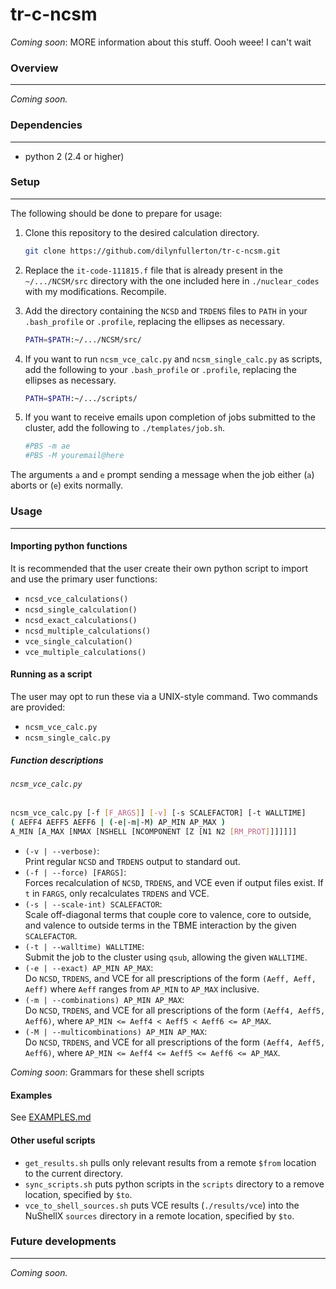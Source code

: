 # tr-c-ncsm
_Coming soon_: MORE information about this stuff. Oooh weee! I can't wait

### Overview
---
_Coming soon._

### Dependencies
---
* python 2 (2.4 or higher)

### Setup
---
The following should be done to prepare for usage:

1. Clone this repository to the desired calculation directory.  

   ```bash
   git clone https://github.com/dilynfullerton/tr-c-ncsm.git
   ```
2. Replace the `it-code-111815.f` file that is already present in the
`~/.../NCSM/src` directory with the one included here in
`./nuclear_codes` with my modifications. Recompile.  

3. Add the directory containing the `NCSD` and `TRDENS` files to
`PATH` in your `.bash_profile` or `.profile`, replacing the ellipses
as necessary.  

   ```bash
   PATH=$PATH:~/.../NCSM/src/
   ```
   
4. If you want to run `ncsm_vce_calc.py` and `ncsm_single_calc.py` as
scripts, add the following to your `.bash_profile` or `.profile`, replacing
the ellipses as necessary.  

   ```bash
   PATH=$PATH:~/.../scripts/
   ```
5. If you want to receive emails upon completion of jobs submitted to
the cluster, add the following to `./templates/job.sh`.  

   ```bash
   #PBS -m ae
   #PBS -M youremail@here
   ```
The arguments `a` and `e` prompt sending a message when the job either
(`a`) aborts or (`e`) exits normally. 

### Usage
---
#### Importing python functions
It is recommended that the user create their own python script to
import and use the primary user functions:

* `ncsd_vce_calculations()`
* `ncsd_single_calculation()`
* `ncsd_exact_calculations()`
* `ncsd_multiple_calculations()`
* `vce_single_calculation()`
* `vce_multiple_calculations()`

#### Running as a script
The user may opt to run these via a UNIX-style command. Two commands
are provided:

* `ncsm_vce_calc.py`
* `ncsm_single_calc.py`

##### Function descriptions
###### `ncsm_vce_calc.py`
   ```bash
   ncsm_vce_calc.py [-f [F_ARGS]] [-v] [-s SCALEFACTOR] [-t WALLTIME]
   ( AEFF4 AEFF5 AEFF6 | (-e|-m|-M) AP_MIN AP_MAX )
   A_MIN [A_MAX [NMAX [NSHELL [NCOMPONENT [Z [N1 N2 [RM_PROT]]]]]]]
   ```
* `(-v | --verbose)`:  
Print regular `NCSD` and `TRDENS` output to standard out.
* `(-f | --force) [FARGS]`:  
Forces recalculation of `NCSD`, `TRDENS`, and VCE even if output
files exist. If `t` in `FARGS`, only recalculates `TRDENS` and VCE.
* `(-s | --scale-int) SCALEFACTOR`:  
Scale off-diagonal terms that couple core to valence, core to
outside, and valence to outside terms in the TBME interaction by
the given `SCALEFACTOR`.
* `(-t | --walltime) WALLTIME`:  
Submit the job to the cluster using `qsub`, allowing the given
`WALLTIME`.
* `(-e | --exact) AP_MIN AP_MAX`:  
Do `NCSD`, `TRDENS`, and VCE for all prescriptions of the form
`(Aeff, Aeff, Aeff)` where `Aeff` ranges from `AP_MIN` to `AP_MAX`
inclusive.
* `(-m | --combinations) AP_MIN AP_MAX`:  
Do `NCSD`, `TRDENS`, and VCE for all prescriptions of the form
`(Aeff4, Aeff5, Aeff6)`, where
`AP_MIN <= Aeff4 < Aeff5 < Aeff6 <= AP_MAX`.
* `(-M | --multicombinations) AP_MIN AP_MAX`:  
Do `NCSD`, `TRDENS`, and VCE for all prescriptions of the form
`(Aeff4, Aeff5, Aeff6)`, where
`AP_MIN <= Aeff4 <= Aeff5 <= Aeff6 <= AP_MAX`.

_Coming soon_: Grammars for these shell scripts

#### Examples
See [EXAMPLES.md](EXAMPLES.md)

#### Other useful scripts
* `get_results.sh` pulls only relevant results from a remote `$from`
location to the current directory.
* `sync_scripts.sh` puts python scripts in the `scripts` directory to
a remove location, specified by `$to`.
* `vce_to_shell_sources.sh` puts VCE results (`./results/vce`) into
the NuShellX `sources` directory in a remote location, specified by `$to`.

### Future developments
---
_Coming soon._  
